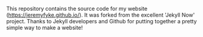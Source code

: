 This repository contains the source code for my website (https://jeremyfyke.github.io/).  It was forked from the excellent 'Jekyll Now' project.  Thanks to Jekyll developers and Github for putting together a pretty simple way to make a website!

